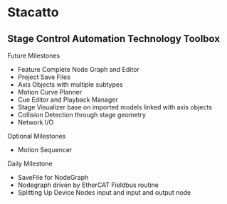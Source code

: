 # Stacatto

## Stage Control Automation Technology Toolbox

Future Milestones
- Feature Complete Node Graph and Editor
- Project Save Files
- Axis Objects with multiple subtypes
- Motion Curve Planner
- Cue Editor and Playback Manager
- Stage Visualizer base on imported models linked with axis objects
- Collision Detection through stage geometry
- Network I/O

Optional Milestones
- Motion Sequencer

Daily Milestone
- SaveFile for NodeGraph
- Nodegraph driven by EtherCAT Fieldbus routine
- Splitting Up Device Nodes input and input and output node
